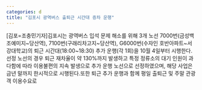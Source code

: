 ```yaml
---
categories: d
title: "김포시 광역버스 출퇴근 시간대 증차 운행"
---
```

[김포=조충민기자]김포시는 광역버스 입석 문제 해소를 위해 3개 노선 7000번(금성백조예미지~당산역), 7100번(구래리차고지~당산역), G6000번(수자인 호반아파트~서강대학교)의 퇴근 시간대(18:00~18:30) 추가 운행(각 1회)을 10월 4일부터 시행한다.선정 노선의 경우 퇴근 재차율이 약 130%까지 발생하고 특정 정류소의 대기 인원이 과다함에 따라 이용불편의 지속 발생으로 추가 운행 노선으로 선정하였으며, 해당 사업은 금년 말까지 한시적으로 시행된다.또한 퇴근 추가 운행과 함께 평일 출퇴근 및 주말 관광객 이용수요로